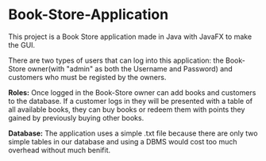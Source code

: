 # Book-Store-Application

This project is a Book Store application made in Java with JavaFX to make the GUI. 

There are two types of users that can log into this application: the Book-Store owner(with "admin" as both the Username and Password) and customers who must be registed by the owners. 

**Roles:**
Once logged in the Book-Store owner can add books and customers to the database.
If a customer logs in they will be presented with a table of all available books, they can buy books or redeem them with points they gained by previously buying other books.

**Database:**
The application uses a simple .txt file because there are only two simple tables in our database and using a DBMS would cost too much overhead without much benifit.
